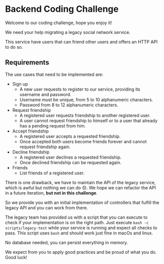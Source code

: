 # Backend Coding Challenge

Welcome to our coding challenge, hope you enjoy it!

We need your help migrating a legacy social network service.

This service have users that can friend other users and offers an HTTP API to do so.

## Requirements

The use cases that need to be implemented are:

* Sign up
  * A new user requests to register to our service, providing its username and password.
  * Username must be unique, from 5 to 10 alphanumeric characters.
  * Password from 8 to 12 alphanumeric characters.
* Request friendship
  * A registered user requests friendship to another registered user.
  * A user cannot request friendship to himself or to a user that already has a pending request from him.
* Accept friendship
  * A registered user accepts a requested friendship.
  * Once accepted both users become friends forever and cannot request friendship again.
* Decline friendship
  * A registered user declines a requested friendship.
  * Once declined friendship can be requested again.
* Friends
  * List friends of a registered user.

There is one drawback, we have to maintain the API of the legacy service, which is awful but nothing we can do 😞.
We hope we can refactor the API in a future iteration, **but not in this challenge**.

So we provide you with an initial implementation of controllers that fulfill the legacy API and you can work from there.

The legacy team has provided us with a script that you can execute to check if your implementation is on the right path.
Just execute `bash -c scripts/legacy-test` while your service is running and expect all checks to pass.
This script uses `bash` and should work just fine in macOs and linux.

No database needed, you can persist everything in memory.

We expect from you to apply good practices and be proud of what you do. Good luck!
